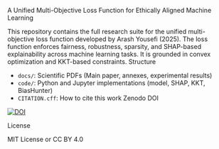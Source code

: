 A Unified Multi-Objective Loss Function for Ethically Aligned Machine Learning

This repository contains the full research suite for the unified multi-objective loss function developed by Arash Yousefi (2025). The loss function enforces fairness, robustness, sparsity, and SHAP-based explainability across machine learning tasks. It is grounded in convex optimization and KKT-based constraints.
Structure

- `docs/`: Scientific PDFs (Main paper, annexes, experimental results)
- `code/`: Python and Jupyter implementations (model, SHAP, KKT, BiasHunter)
- `CITATION.cff`: How to cite this work
 Zenodo DOI

[![DOI](https://zenodo.org/badge/DOI/10.5281/zenodo.15556799.svg)](https://doi.org/10.5281/zenodo.15556799)

License

MIT License or CC BY 4.0 
